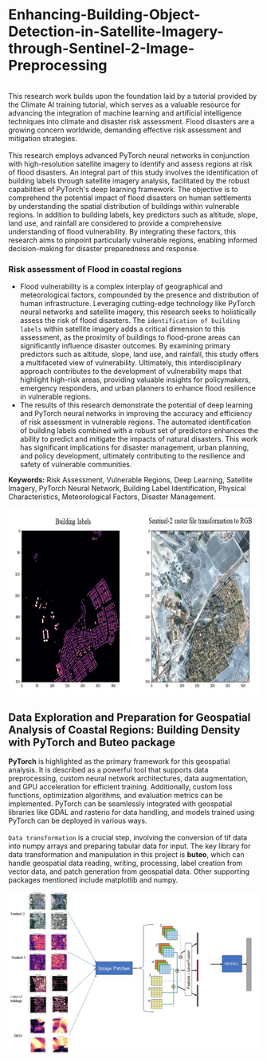 # Enhancing-Building-Object-Detection-in-Satellite-Imagery-through-Sentinel-2-Image-Preprocessing
  <br>This research work builds upon the foundation laid by a tutorial provided by the Climate AI training tutorial, which serves as a valuable resource for advancing the integration of machine learning and artificial intelligence techniques into climate and disaster risk assessment. Flood disasters are a growing concern worldwide, demanding effective risk assessment and mitigation strategies.</br>
  <br>This research employs advanced PyTorch neural networks in conjunction with high-resolution satellite imagery to identify and assess regions at risk of flood disasters. An integral part of this study involves the identification of building labels through satellite imagery analysis, facilitated by the robust capabilities of PyTorch's deep learning framework. The objective is to comprehend the potential impact of flood disasters on human settlements by understanding the spatial distribution of buildings within vulnerable regions. In addition to building labels, key predictors such as altitude, slope, land use, and rainfall are considered to provide a comprehensive understanding of flood vulnerability. By integrating these factors, this research aims to pinpoint particularly vulnerable regions, enabling informed decision-making for disaster preparedness and response.</br>

### Risk assessment of Flood in coastal regions
- Flood vulnerability is a complex interplay of geographical and meteorological factors, compounded by the presence and distribution of human infrastructure. Leveraging cutting-edge technology like PyTorch neural networks and satellite imagery, this research seeks to holistically assess the risk of flood disasters. The `identification of building labels` within satellite imagery adds a critical dimension to this assessment, as the proximity of buildings to flood-prone areas can significantly influence disaster outcomes. By examining primary predictors such as altitude, slope, land use, and rainfall, this study offers a multifaceted view of vulnerability. Ultimately, this interdisciplinary approach contributes to the development of vulnerability maps that highlight high-risk areas, providing valuable insights for policymakers, emergency responders, and urban planners to enhance flood resilience in vulnerable regions.
- The results of this research demonstrate the potential of deep learning and PyTorch neural networks in improving the accuracy and efficiency of risk assessment in vulnerable regions. The automated identification of building labels combined with a robust set of predictors enhances the ability to predict and mitigate the impacts of natural disasters. This work has significant implications for disaster management, urban planning, and policy development, ultimately contributing to the resilience and safety of vulnerable communities.

**Keywords:** Risk Assessment, Vulnerable Regions, Deep Learning, Satellite Imagery, PyTorch Neural Network, Building Label Identification, Physical Characteristics, Meteorological Factors, Disaster Management.

<img src="https://github.com/sagarlimbu0/Enhancing-Building-Object-Detection-in-Satellite-Imagery-through-Sentinel-2-Image-Preprocessing/blob/main/data/screenshots/image_preprocessing.jpg" alt="Google Colab" width="800" height="375">


## Data Exploration and Preparation for Geospatial Analysis of Coastal Regions: Building Density with PyTorch and Buteo package
  **PyTorch** is highlighted as the primary framework for this geospatial analysis. It is described as a powerful tool that supports data preprocessing, custom neural network architectures, data augmentation, and GPU acceleration for efficient training. Additionally, custom loss functions, optimization algorithms, and evaluation metrics can be implemented. PyTorch can be seamlessly integrated with geospatial libraries like GDAL and rasterio for data handling, and models trained using PyTorch can be deployed in various ways.</br>
  <br>`Data transformation` is a crucial step, involving the conversion of tif data into numpy arrays and preparing tabular data for input. The key library for data transformation and manipulation in this project is **buteo**, which can handle geospatial data reading, writing, processing, label creation from vector data, and patch generation from geospatial data. Other supporting packages mentioned include matplotlib and numpy.</br>

  ![image_generation](https://github.com/sagarlimbu0/Enhancing-Building-Object-Detection-in-Satellite-Imagery-through-Sentinel-2-Image-Preprocessing/blob/main/data/screenshots/model_diagram.jpg)
